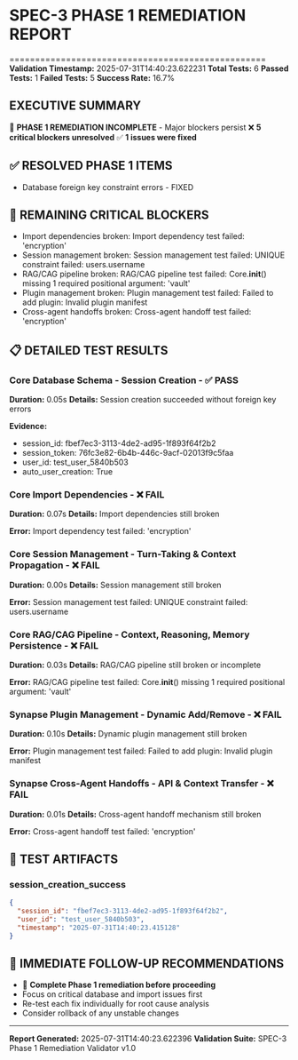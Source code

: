 # SPEC-3 PHASE 1 REMEDIATION REPORT
==================================================
**Validation Timestamp:** 2025-07-31T14:40:23.622231
**Total Tests:** 6
**Passed Tests:** 1
**Failed Tests:** 5
**Success Rate:** 16.7%

## EXECUTIVE SUMMARY

🚨 **PHASE 1 REMEDIATION INCOMPLETE** - Major blockers persist
❌ **5 critical blockers unresolved**
✅ **1 issues were fixed**

## ✅ RESOLVED PHASE 1 ITEMS

- Database foreign key constraint errors - FIXED

## 🚨 REMAINING CRITICAL BLOCKERS

- Import dependencies broken: Import dependency test failed: 'encryption'
- Session management broken: Session management test failed: UNIQUE constraint failed: users.username
- RAG/CAG pipeline broken: RAG/CAG pipeline test failed: Core.__init__() missing 1 required positional argument: 'vault'
- Plugin management broken: Plugin management test failed: Failed to add plugin: Invalid plugin manifest
- Cross-agent handoffs broken: Cross-agent handoff test failed: 'encryption'

## 📋 DETAILED TEST RESULTS

### Core Database Schema - Session Creation - ✅ PASS
**Duration:** 0.05s
**Details:** Session creation succeeded without foreign key errors

**Evidence:**
- session_id: fbef7ec3-3113-4de2-ad95-1f893f64f2b2
- session_token: 76fc3e82-6b4b-446c-9acf-02013f9c5faa
- user_id: test_user_5840b503
- auto_user_creation: True

### Core Import Dependencies - ❌ FAIL
**Duration:** 0.07s
**Details:** Import dependencies still broken

**Error:** Import dependency test failed: 'encryption'

### Core Session Management - Turn-Taking & Context Propagation - ❌ FAIL
**Duration:** 0.00s
**Details:** Session management still broken

**Error:** Session management test failed: UNIQUE constraint failed: users.username

### Core RAG/CAG Pipeline - Context, Reasoning, Memory Persistence - ❌ FAIL
**Duration:** 0.03s
**Details:** RAG/CAG pipeline still broken or incomplete

**Error:** RAG/CAG pipeline test failed: Core.__init__() missing 1 required positional argument: 'vault'

### Synapse Plugin Management - Dynamic Add/Remove - ❌ FAIL
**Duration:** 0.10s
**Details:** Dynamic plugin management still broken

**Error:** Plugin management test failed: Failed to add plugin: Invalid plugin manifest

### Synapse Cross-Agent Handoffs - API & Context Transfer - ❌ FAIL
**Duration:** 0.01s
**Details:** Cross-agent handoff mechanism still broken

**Error:** Cross-agent handoff test failed: 'encryption'


## 🧪 TEST ARTIFACTS

### session_creation_success
```json
{
  "session_id": "fbef7ec3-3113-4de2-ad95-1f893f64f2b2",
  "user_id": "test_user_5840b503",
  "timestamp": "2025-07-31T14:40:23.415128"
}
```


## 🔧 IMMEDIATE FOLLOW-UP RECOMMENDATIONS

- 🚨 **Complete Phase 1 remediation before proceeding**
- Focus on critical database and import issues first
- Re-test each fix individually for root cause analysis
- Consider rollback of any unstable changes

---
**Report Generated:** 2025-07-31T14:40:23.622396
**Validation Suite:** SPEC-3 Phase 1 Remediation Validator v1.0
